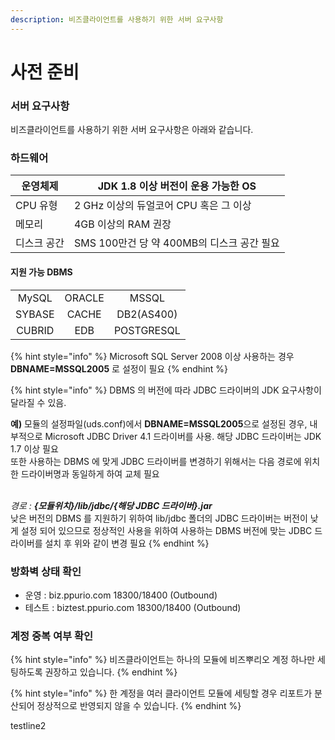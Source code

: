 ```yaml
---
description: 비즈클라이언트를 사용하기 위한 서버 요구사항
---
```


# 사전 준비

### 서버 요구사항

비즈클라이언트를 사용하기 위한 서버 요구사항은 아래와 같습니다.

### 하드웨어

| 운영체제   | JDK 1.8 이상 버전이 운용 가능한 OS       |
| ------ | ------------------------------ |
| CPU 유형 | 2 GHz 이상의 듀얼코어 CPU 혹은 그 이상     |
| 메모리    | 4GB 이상의 RAM 권장                 |
| 디스크 공간 | SMS 100만건 당 약 400MB의 디스크 공간 필요 |

#### 지원 가능 DBMS

|        |        |            |
| :----: | :----: | :--------: |
|  MySQL | ORACLE |    MSSQL   |
| SYBASE |  CACHE | DB2(AS400) |
| CUBRID |   EDB  | POSTGRESQL |

{% hint style="info" %}
Microsoft SQL Server 2008 이상 사용하는 경우 **DBNAME=MSSQL2005** 로 설정이 필요
{% endhint %}

{% hint style="info" %}
DBMS 의 버전에 따라 JDBC 드라이버의 JDK 요구사항이 달라질 수 있음.

**예)** 모듈의 설정파일(uds.conf)에서 **DBNAME=MSSQL2005**으로 설정된 경우, 내부적으로 Microsoft JDBC Driver 4.1 드라이버를 사용. 해당 JDBC 드라이버는 JDK 1.7 이상 필요\
또한 사용하는 DBMS 에 맞게 JDBC 드라이버를 변경하기 위해서는 다음 경로에 위치한 드라이버명과 동일하게 하여 교체 필요

\
_경로 : **{모듈위치}/lib/jdbc/{해당 JDBC 드라이버}.jar**_\
낮은 버전의 DBMS 를 지원하기 위하여 lib/jdbc 폴더의 JDBC 드라이버는 버전이 낮게 설정 되어 있으므로 정상적인 사용을 위하여 사용하는 DBMS 버전에 맞는 JDBC 드라이버를 설치 후 위와 같이 변경 필요
{% endhint %}

### 방화벽 상태 확인

* 운영 : biz.ppurio.com 18300/18400 (Outbound)
* 테스트 : biztest.ppurio.com 18300/18400 (Outbound)

### 계정 중복 여부 확인

{% hint style="info" %}
비즈클라이언트는 하나의 모듈에 비즈뿌리오 계정 하나만 세팅하도록 권장하고 있습니다.
{% endhint %}

{% hint style="info" %}
한 계정을 여러 클라이언트 모듈에 세팅할 경우 리포트가 분산되어 정상적으로 반영되지 않을 수 있습니다.
{% endhint %}

testline2
